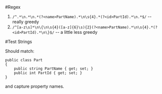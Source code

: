 #Regex

1. `/^.*\n.*\n.*(?<name>PartName).*\n\s{4}.*(?<id>PartId).*\n.*$/` -- really greedy
2. `/^[a-z\s]*\n\{\n\s{4}([a-z]{6}\s){2}(?<name>PartName).*\n\s{4}.*(?<id>PartId).*\n\}$/` -- a little less greedy

#Test Strings

Should match:   

`public class Part`  
`{`  
`    public string PartName { get; set; }`   
`    public int PartId { get; set; }`  
`}`  

and capture property names.